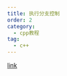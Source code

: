 ```yaml
---
title: 执行分支控制
order: 2
category:
  - cpp教程
tag:
  - c++ 
---
```


<LeftRightLayout/>

<script setup>
import ToggleContent from "@ToggleContent";
import TopToggleContent from "@TopToggleContent";
import LeftRightLayout from "@LeftRightLayout";



</script>

[link](
https://pythontutor.com/render.html#code=%23include%20%3Ciostream%3E%0A%0Aint%20main()%20%7B%0A%20%20float%20f%20%3D%203.125%3B%0A%20%20std%3A%3Acout%20%3C%3C%20f%20%3C%3C%20std%3A%3Aendl%3B%20%0A%20%20return%200%3B%0A%7D&cumulative=false&heapPrimitives=nevernest&mode=display&origin=opt-frontend.js&py=cpp_g%2B%2B9.3.0&rawInputLstJSON=%5B%5D&textReferences=false)
